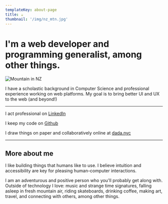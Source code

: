 ```yaml
---
templateKey: about-page
title: ☕
thumbnail: '/img/nz_mtn.jpg'
---
```

# I'm a web developer and programming generalist, among other things.

![Mountain in NZ](/img/nz_mtn.jpg)

I have a scholastic background in Computer Science and professional experience working on web platforms. My goal is to bring better UI and UX to the web (and beyond!)

- - -

I act professional on [LinkedIn](https://www.linkedin.com/in/simonswill/)

I keep my code on [Github](https://www.github.com/bigredwill)

I draw things on paper and collaboratively online at [dada.nyc](https://dada.nyc/portraits/weerweerweer)

- - -

## More about me

I like building things that humans like to use. I believe intuition and accessibility are key for pleasing human-computer interactions.  

I am an adventurous and positive person who you'll probably get along with. Outside of technology I love: music and strange time signatures, falling asleep in fresh mountain air, riding skateboards, drinking coffee, making art, travel, and connecting with others, among other things.
